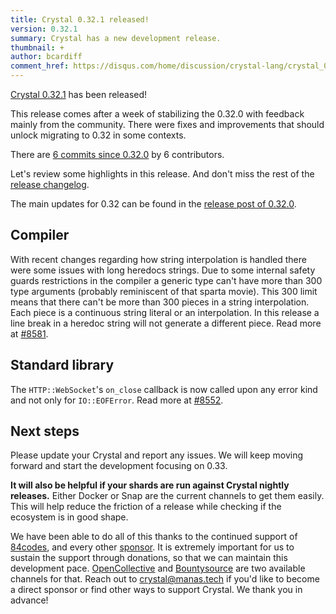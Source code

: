 ```yaml
---
title: Crystal 0.32.1 released!
version: 0.32.1
summary: Crystal has a new development release.
thumbnail: +
author: bcardiff
comment_href: https://disqus.com/home/discussion/crystal-lang/crystal_0321_released/
---
```


[Crystal 0.32.1](https://github.com/crystal-lang/crystal/releases/tag/0.32.1) has been released!

This release comes after a week of stabilizing the 0.32.0 with feedback mainly from the community. There were fixes and improvements that should unlock migrating to 0.32 in some contexts.

There are [6 commits since 0.32.0](https://github.com/crystal-lang/crystal/compare/0.32.0...0.32.1) by 6 contributors.

Let's review some highlights in this release. And don't miss the rest of the [release changelog](https://github.com/crystal-lang/crystal/releases/tag/0.32.1).

The main updates for 0.32 can be found in the [release post of 0.32.0](/2019/12/11/crystal-0.32.0-released/).

## Compiler

With recent changes regarding how string interpolation is handled there were some issues with long heredocs strings. Due to some internal safety guards restrictions in the compiler a generic type can't have more than 300 type arguments (probably reminiscent of that sparta movie). This 300 limit means that there can't be more than 300 pieces in a string interpolation. Each piece is a continuous string literal or an interpolation. In this release a line break in a heredoc string will not generate a different piece. Read more at [#8581](https://github.com/crystal-lang/crystal/pull/8581).

## Standard library

The `HTTP::WebSocket`'s `on_close` callback is now called upon any error kind and not only for `IO::EOFError`. Read more at [#8552](https://github.com/crystal-lang/crystal/pull/8552).

## Next steps

Please update your Crystal and report any issues. We will keep moving forward and start the development focusing on 0.33.

**It will also be helpful if your shards are run against Crystal nightly releases.** Either Docker or Snap are the current channels to get them easily. This will help reduce the friction of a release while checking if the ecosystem is in good shape.

We have been able to do all of this thanks to the continued support of [84codes](https://www.84codes.com/), and every other [sponsor](/sponsors). It is extremely important for us to sustain the support through donations, so that we can maintain this development pace. [OpenCollective](https://opencollective.com/crystal-lang) and [Bountysource](https://salt.bountysource.com/teams/crystal-lang) are two available channels for that. Reach out to [crystal@manas.tech](mailto:crystal@manas.tech) if you'd like to become a direct sponsor or find other ways to support Crystal. We thank you in advance!
